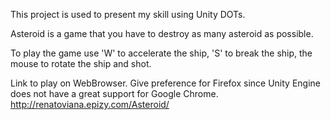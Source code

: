 This project is used to present my skill using Unity DOTs.

Asteroid is a game that you have to destroy as many asteroid as possible.

To play the game use 'W' to accelerate the ship, 'S' to break the ship, the mouse to rotate the ship and shot.

Link to play on WebBrowser. Give preference for Firefox since Unity Engine does not have a great support for Google Chrome.
http://renatoviana.epizy.com/Asteroid/
